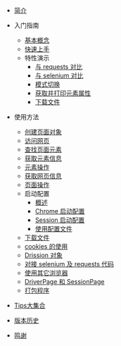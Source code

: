* [简介](简介.md)

* 入门指南
    * [基本概念](入门指南\基本概念.md)
    * [快速上手](入门指南\快速上手.md)
    * 特性演示
        * [与 requests 对比](入门指南\特性演示\与requests代码对比.md)
        * [与 selenium 对比](入门指南\特性演示\与selenium代码对比.md)
        * [模式切换](入门指南\特性演示\模式切换.md)
        * [获取并打印元素属性](入门指南\特性演示\获取并打印元素属性.md)
        * [下载文件](入门指南\特性演示\下载文件.md)

* 使用方法
    * [创建页面对象](使用方法\创建页面对象.md)
    * [访问网页](使用方法\访问网页.md)
    * [查找页面元素](使用方法\查找页面元素.md)
    * [获取元素信息](使用方法\获取元素信息.md)
    * [元素操作](使用方法\元素操作.md)
    * [获取网页信息](使用方法\获取网页信息.md)
    * [页面操作](使用方法\页面操作.md)
    * 启动配置
        * [概述](使用方法\启动配置\概述.md)
        * [Chrome 启动配置]('使用方法\启动配置\Chrome启动配置.md')
        * [Session 启动配置](使用方法\启动配置\Session启动配置.md)
        * [使用配置文件](使用方法\启动配置\使用配置文件.md)
    * [下载文件](使用方法\下载文件.md)
    * [cookies 的使用](使用方法\cookies的使用.md)
    * [Drission 对象](使用方法\Drission对象.md)
    * [对接 selenium 及 requests 代码](使用方法\对接selenium及requests代码.md)
    * [使用其它浏览器](使用方法\使用其它浏览器.md)
    * [DriverPage 和 SessionPage](使用方法\DriverPage和SessionPage.md)
    * [打包程序](使用方法\打包程序.md)

* [Tips大集合](Tips大集合.md)
* [版本历史](版本历史.md)
* [鸣谢](鸣谢.md)